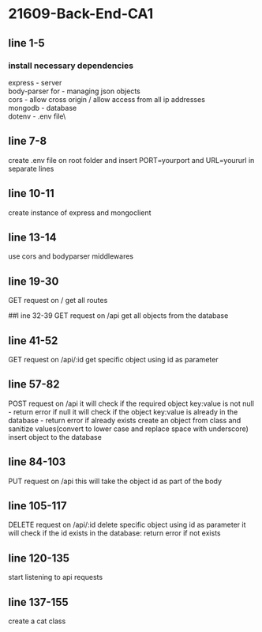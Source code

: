 # 21609-Back-End-CA1
## line 1-5

### install necessary dependencies
express - server\
body-parser for - managing json objects\
cors  - allow cross origin / allow access from all ip addresses\
mongodb - database\
dotenv - .env file\

## line 7-8
create .env file on root folder and insert PORT=yourport and URL=yoururl in separate lines

## line 10-11
create instance of express and mongoclient

## line 13-14
use cors and bodyparser middlewares

## line 19-30
GET request on /
get all routes

##l ine 32-39
GET request on /api
get all objects from the database

## line 41-52
GET request on /api/:id
get specific object using id as parameter 

## line 57-82
POST request on /api
it will check if the required object key:value is not null - return error if null
it will check if the object key:value is already in the database - return error if already exists
create an object from class and sanitize values(convert to lower case and replace space with underscore)
insert object to the database

## line 84-103
PUT request on /api
this will take the object id as part of the body

## line 105-117
DELETE request on /api/:id
delete specific object using id as parameter
it will check if the id exists in the database: return error if not exists

## line 120-135
start listening to api requests

## line 137-155
create a cat class

